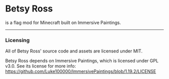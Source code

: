 # Betsy Ross

is a flag mod for Minecraft built on Immersive Paintings.

---

### Licensing

All of Betsy Ross' source code and assets are licensed under MIT.

Betsy Ross depends on Immersive Paintings, which is licensed under GPL v3.0.
See its license for more info: https://github.com/Luke100000/ImmersivePaintings/blob/1.19.2/LICENSE
